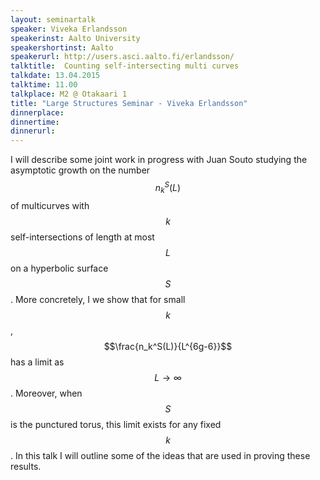 ```yaml
---
layout: seminartalk
speaker: Viveka Erlandsson
speakerinst: Aalto University
speakershortinst: Aalto
speakerurl: http://users.asci.aalto.fi/erlandsson/
talktitle:  Counting self-intersecting multi curves
talkdate: 13.04.2015
talktime: 11.00 
talkplace: M2 @ Otakaari 1
title: "Large Structures Seminar - Viveka Erlandsson"
dinnerplace: 
dinnertime: 
dinnerurl: 
---
```

I will describe some joint work in progress with Juan Souto studying the asymptotic growth on the number $$n_k^S(L)$$ of multicurves with $$k$$ self-intersections of length at most $$L$$ on a hyperbolic surface $$S$$. More concretely, I we show that for small $$k$$, $$\frac{n_k^S(L)}{L^{6g-6}}$$ has a limit as $$L\to\infty$$. Moreover, when $$S$$ is the punctured torus, this
limit exists for any fixed $$k$$. In this talk I will outline some of the ideas that are used in proving these results.
